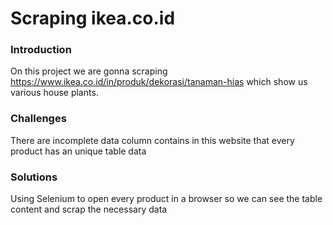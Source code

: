 # Scraping ikea.co.id
### Introduction
On this project we are gonna scraping https://www.ikea.co.id/in/produk/dekorasi/tanaman-hias which show us various house plants.
### Challenges
There are incomplete data column contains in this website that every product has an unique table data
### Solutions
Using Selenium to open every product in a browser so we can see the table content and scrap the necessary data
